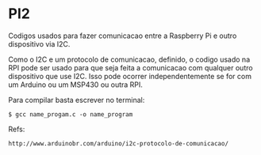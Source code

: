 # PI2
Codigos usados para fazer comunicacao entre a Raspberry Pi e outro dispositivo via I2C.

Como o I2C e um protocolo de comunicacao, definido, o codigo usado na RPI pode ser usado para que seja feita a comunicacao com qualquer outro dispositivo que use I2C. Isso pode ocorrer independentemente se for com um Arduino ou um MSP430 ou outra RPI.

Para compilar basta escrever no terminal:

	$ gcc name_progam.c -o name_program


Refs:

	http://www.arduinobr.com/arduino/i2c-protocolo-de-comunicacao/


